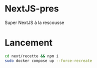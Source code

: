# NextJS-pres
Super NextJS à la rescousse

# Lancement

```bash
cd next/recette && npm i
sudo docker compose up --force-recreate
```

